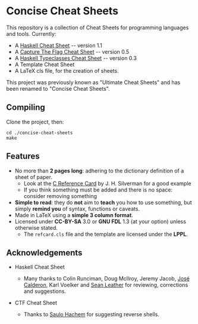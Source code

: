 Concise Cheat Sheets
====================

This repository is a collection of Cheat Sheets for programming languages and
tools.  Currently:

* A [Haskell Cheat Sheet] -- version 1.1
* A [Capture The Flag Cheat Sheet] -- version 0.5
* A [Haskell Typeclasses Cheat Sheet] -- version 0.3
* A Template Cheat Sheet
* A LaTeX cls file, for the creation of sheets.

This project was previously known as "Ultimate Cheat Sheets" and has been
renamed to "Concise Cheat Sheets".


Compiling
---------

Clone the project, then:

    cd ./concise-cheat-sheets
    make



Features
--------

* No more than **2 pages long**: adhering to the dictionary definition of a sheet of paper.
	* Look at the [C Reference Card] by J. H. Silverman for a good example
	* If you think something must be added and there is no space: consider removing something
* **Simple to read**: they do **not** aim to **teach** you how to use something, but simply
  **remind you** of syntax, functions or caveats.
* Made in LaTeX using a **simple 3 column format**.
* Licensed under **CC-BY-SA** 3.0 or **GNU FDL** 1.3  (at your option)  unless otherwise stated.
	* The `refcard.cls` file and the template are licensed under the **LPPL**.


Acknowledgements
----------------

* Haskell Cheat Sheet
	* Many thanks to
	  Colin Runciman,
	  Doug McIlroy,
	  Jeremy Jacob,
	  [José Calderon](https://github.com/jmct),
	  Karl Voelker and
	  [Sean Leather](https://github.com/spl)
	  for reviewing, corrections and suggestions.

* CTF Cheat Sheet
	* Thanks to [Saulo Hachem](https://github.com/sauloh) for suggesting reverse shells.

[C Reference Card]: http://www.math.brown.edu/~jhs/ReferenceCards/CRefCard.v2.2.pdf
[Haskell Cheat Sheet]: https://github.com/rudymatela/concise-cheat-sheets/releases/download/haskell-v1.1/haskell-cs-1.1.pdf
[Haskell Typeclasses Cheat Sheet]: https://github.com/rudymatela/concise-cheat-sheets/releases/download/haskell-tc-v0.3/haskell-tc-cs-0.3.pdf
[Capture The Flag Cheat Sheet]: https://github.com/rudymatela/concise-cheat-sheets/releases/download/ctf-v0.5/ctf-cs-0.5.pdf
